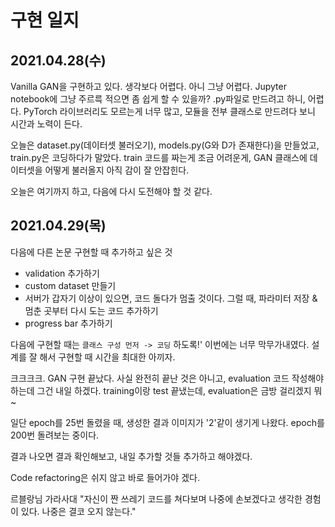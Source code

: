 # 구현 일지

## 2021.04.28(수)

Vanilla GAN을 구현하고 있다. 생각보다 어렵다. 아니 그냥 어렵다. Jupyter notebook에 그냥 주르륵 적으면 좀 쉽게 할 수 있을까? .py파일로 만드려고 하니, 어렵다. PyTorch 라이브러리도 모르는게 너무 많고, 모듈을 전부 클래스로 만드려다 보니 시간과 노력이 든다.

오늘은 dataset.py(데이터셋 불러오기), models.py(G와 D가 존재한다)을 만들었고, train.py은 코딩하다가 말았다. train 코드를 짜는게 조금 어려운게, GAN 클래스에 데이터셋을 어떻게 불러올지 아직 감이 잘 안잡힌다.

오늘은 여기까지 하고, 다음에 다시 도전해야 할 것 같다.

## 2021.04.29(목)

다음에 다른 논문 구현할 때 추가하고 싶은 것

* validation 추가하기
* custom dataset 만들기
* 서버가 갑자기 이상이 있으면, 코드 돌다가 멈출 것이다. 그럴 때, 파라미터 저장 & 멈춘 곳부터 다시 도는 코드 추가하기
* progress bar 추가하기

다음에 구현할 때는 `클래스 구성 먼저 -> 코딩` 하도록!' 이번에는 너무 막무가내였다. 설계를 잘 해서 구현할 때 시간을 최대한 아끼자.

크크크크. GAN 구현 끝났다. 사실 완전히 끝난 것은 아니고, evaluation 코드 작성해야하는데 그건 내일 하겠다. training이랑 test 끝냈는데, evaluation은 금방 걸리겠지 뭐~

일단 epoch를 25번 돌렸을 때, 생성한 결과 이미지가 '2'같이 생기게 나왔다. epoch를 200번 돌려보는 중이다.

결과 나오면 결과 확인해보고, 내일 추가할 것들 추가하고 해야겠다.

Code refactoring은 쉬지 않고 바로 들어가야 겠다. 

르블랑님 가라사대 "자신이 짠 쓰레기 코드를 쳐다보며 나중에 손보겠다고 생각한 경험이 있다. 나중은 결코 오지 않는다."